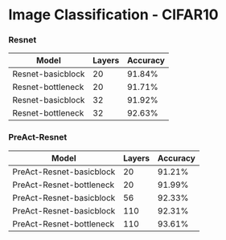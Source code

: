 # Image Classification - CIFAR10

### Resnet
| Model | Layers | Accuracy |
|  ----  | ----  | ---- |
| Resnet-basicblock | 20 | 91.84%|
| Resnet-bottleneck | 20 | 91.71%|
| Resnet-basicblock | 32 | 91.92%|
| Resnet-bottleneck | 32 | 92.63%|

### PreAct-Resnet
| Model | Layers | Accuracy |
|  ----  | ----  | ---- |
| PreAct-Resnet-basicblock| 20 | 91.21% |
| PreAct-Resnet-bottleneck| 20 | 91.99% |
| PreAct-Resnet-basicblock| 56 | 92.33% |
| PreAct-Resnet-basicblock| 110 | 92.31% |
| PreAct-Resnet-bottleneck| 110 | 93.61% |
